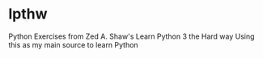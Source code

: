 # lpthw
Python Exercises from Zed A. Shaw's Learn Python 3 the Hard way
Using this as my main source to learn Python